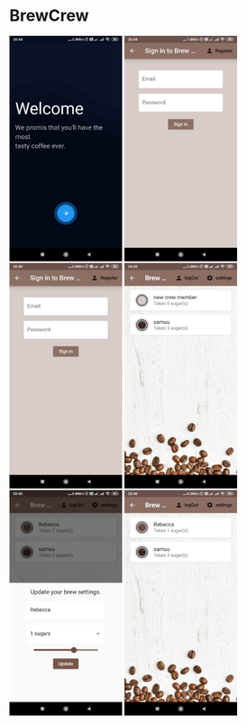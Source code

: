 # BrewCrew
<img src="https://github.com/saummya-arch/BrewCrew/blob/master/BrewCrew%20Screenshot/pic1.jpg" width=200 height=400>
<img src="https://github.com/saummya-arch/BrewCrew/blob/master/BrewCrew%20Screenshot/pic2.jpg" width=200 height=400>
<img src="https://github.com/saummya-arch/BrewCrew/blob/master/BrewCrew%20Screenshot/pic3.jpg" width=200 height=400>
<img src="https://github.com/saummya-arch/BrewCrew/blob/master/BrewCrew%20Screenshot/pic4.jpg" width=200 height=400>
<img src="https://github.com/saummya-arch/BrewCrew/blob/master/BrewCrew%20Screenshot/pic5.jpg" width=200 height=400>
<img src="https://github.com/saummya-arch/BrewCrew/blob/master/BrewCrew%20Screenshot/pic6.jpg" width=200 height=400>
